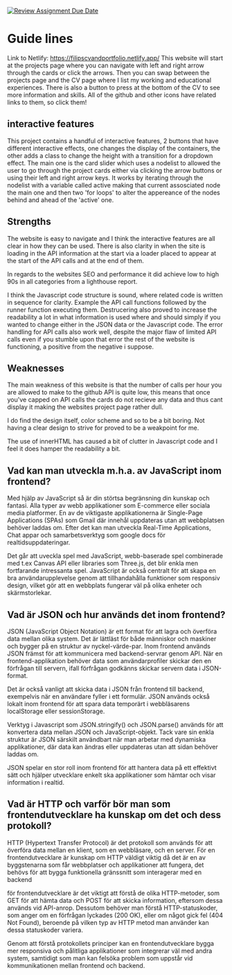 [![Review Assignment Due Date](https://classroom.github.com/assets/deadline-readme-button-22041afd0340ce965d47ae6ef1cefeee28c7c493a6346c4f15d667ab976d596c.svg)](https://classroom.github.com/a/Y0f03qEq)

# Guide lines
Link to Netlify: https://filipscvandportfolio.netlify.app/
This website will start at the projects page where you can navigate with left and right arrow through the cards or click the arrows. Then you can swap between the projects page and the CV page where I list my working and educational experiences. There is also a button to press at the bottom of the CV to see more information and skills. All of the github and other icons have related links to them, so click them!

## interactive features

This project contains a handful of interactive features, 2 buttons that have different interactive effects, one changes the display of the containers, the other adds a class to change the height with a transition for a dropdown effect. The main one is the card slider which uses a nodelist to allowed the user to go through the project cards either via clicking the arrow buttons or using their left and right arrow keys. It works by iterating through the nodelist with a variable called active making that current assosciated node the main one and then two 'for loops' to alter the appereance of the nodes behind and ahead of the 'active' one. 

## Strengths

The website is easy to navigate and I think the interactive features are all clear in how they can be used. There is also clarity in when the site is loading in the API information at the start via a loader placed to appear at the start of the API calls and at the end of them.

In regards to the websites SEO and performance it did achieve low to high 90s in all categories from a lighthouse report. 

I think the Javascript code structure is sound, where related code is written in sequence for clarity. Example the API call functions followed by the runner function executing them. Destrucering also proved to increase the readability a lot in what information is used where and should simply if you wanted to change either in the JSON data or the Javascript code. The error handling for API calls also work well, despite the major flaw of limited API calls even if you stumble upon that error the rest of the website is functioning, a positive from the negative i suppose.


## Weaknesses

The main weakness of this website is that the number of calls per hour you are allowed to make to the github API is quite low, this means that once you've capped on API calls the cards do not recieve any data and thus cant display it making the websites project page rather dull.

I do find the design itself, color scheme and so to be a bit boring. Not having a clear design to strive for proved to be a weakpoint for me.

The use of innerHTML has caused a bit of clutter in Javascript code and I feel it does hamper the readability a bit.


## Vad kan man utveckla m.h.a. av JavaScript inom frontend?

Med hjälp av JavaScript så är din störtsa begränsning din kunskap och fantasi. Alla typer av webb applikationer som E-commerce eller sociala media platformer. En av de viktigaste applikationerna är Single-Page Applications (SPAs) som Gmail där innehål uppdateras utan att webbplatsen behöver laddas om. Efter det kan man utveckla Real-Time Applications, Chat appar och samarbetsverktyg som google docs för realtidsuppdateringar. 

Det går att uveckla spel med JavaScript, webb-baserade spel combinerade med t.ex Canvas API eller libraries som Three.js, det blir enkla men fortfarande intressanta spel. JavaScript är också centralt för att skapa en bra användarupplevelse genom att tillhandahålla funktioner som responsiv design, vilket gör att en webbplats fungerar väl på olika enheter och skärmstorlekar.   



## Vad är JSON och hur används det inom frontend?

JSON (JavaScript Object Notation) är ett format för att lagra och överföra data mellan olika system. Det är lättläst för både människor och maskiner och bygger på en struktur av nyckel-värde-par. Inom frontend används JSON främst för att kommunicera med backend-servrar genom API. När en frontend-applikation behöver data som användarprofiler skickar den en förfrågan till servern, ifall förfrågan godkänns skickar servern data i JSON-format.

 Det är också vanligt att skicka data i JSON från frontend till backend, exempelvis när en användare fyller i ett formulär. JSON används också lokalt inom frontend för att spara data temporärt i webbläsarens localStorage eller sessionStorage. 
 
 Verktyg i Javascript som JSON.stringify() och JSON.parse() används för att konvertera data mellan JSON och JavaScript-objekt. Tack vare sin enkla struktur är JSON särskilt användbart när man arbetar med dynamiska applikationer, där data kan ändras eller uppdateras utan att sidan behöver laddas om. 

 JSON spelar en stor roll inom frontend för att hantera data på ett effektivt sätt och hjälper utvecklare enkelt ska applikationer som hämtar och visar information i realtid.
 
## Vad är HTTP och varför bör man som frontendutvecklare ha kunskap om det och dess protokoll?

HTTP (Hypertext Transfer Protocol) är det protokoll som används för att överföra data mellan en klient, som en webbläsare, och en server. För en frontendutvecklare är kunskap om HTTP väldigt viktig då det är en av byggstenarna som får webbplatser och applikationer att fungera, det behövs för att bygga funktionella gränssnitt som interagerar med en backend

för frontendutvecklare är det viktigt att förstå de olika HTTP-metoder, som GET för att hämta data och POST för att skicka information, eftersom dessa används vid API-anrop. Dessutom behöver man förstå HTTP-statuskoder, som anger om en förfrågan lyckades (200 OK), eller om något gick fel (404 Not Found), beroende på vilken typ av HTTP metod man använder kan dessa statuskoder variera. 

 Genom att förstå protokollets principer kan en frontendutvecklare bygga mer responsiva och pålitliga applikationer som integrerar väl med andra system, samtidigt som man kan felsöka problem som uppstår vid kommunikationen mellan frontend och backend.








